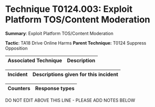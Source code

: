 # Technique T0124.003: Exploit Platform TOS/Content Moderation

**Summary**: Exploit Platform TOS/Content Moderation

**Tactic**: TA18 Drive Online Harms           **Parent Technique:** T0124 Suppress Opposition


| Associated Technique | Description |
| --------- | ------------------------- |



| Incident | Descriptions given for this incident |
| -------- | -------------------- |



| Counters | Response types |
| -------- | -------------- |


DO NOT EDIT ABOVE THIS LINE - PLEASE ADD NOTES BELOW